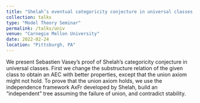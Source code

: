 ```yaml
---
title: "Shelah’s eventual categoricity conjecture in universal classes,"
collection: talks
type: "Model Theory Seminar"
permalink: /talks/univ
venue: "Carnegie Mellon University"
date: 2022-02-24
location: "Pittsburgh, PA"
---
```


We present Sebastien Vasey’s proof of Shelah’s categoricity conjecture in universal classes. First we change the substructure relation of the given class to obtain an AEC with better properties, except that the union axiom might not hold. To prove that the union axiom holds, we use the independence framework AxFr developed by Shelah, build an “independent” tree assuming the failure of union, and contradict stability.